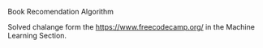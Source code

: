 Book Recomendation Algorithm

Solved chalange form the https://www.freecodecamp.org/ in the Machine Learning Section. 
